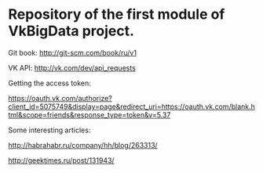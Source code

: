 # Repository of the first module of VkBigData project.

Git book: http://git-scm.com/book/ru/v1 

VK API:   http://vk.com/dev/api_requests

Getting the access token:

https://oauth.vk.com/authorize?client_id=5075749&display=page&redirect_uri=https://oauth.vk.com/blank.html&scope=friends&response_type=token&v=5.37

Some interesting articles:

http://habrahabr.ru/company/hh/blog/263313/

http://geektimes.ru/post/131943/